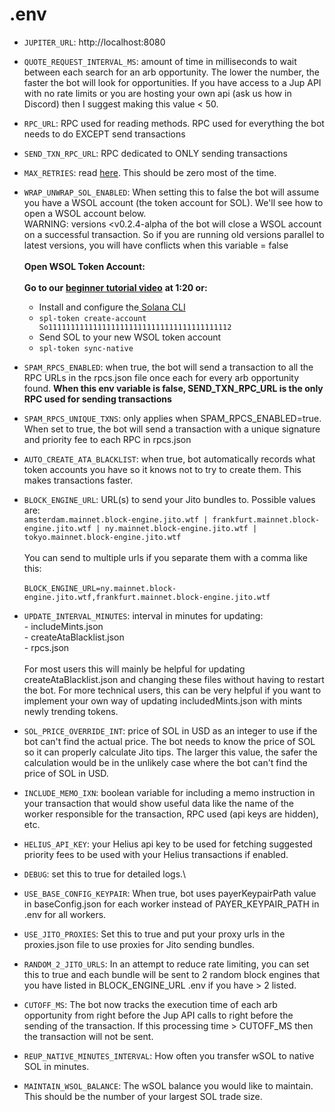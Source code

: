 # .env

* `JUPITER_URL`: http://localhost:8080
* `QUOTE_REQUEST_INTERVAL_MS`: amount of time in milliseconds to wait between each search for an arb opportunity. The lower the number, the faster the bot will look for opportunities. If you have access to a Jup API with no rate limits or you are hosting your own api (ask us how in Discord) then I suggest making this value < 50.
* `RPC_URL`: RPC used for reading methods. RPC used for everything the bot needs to do EXCEPT send transactions
* `SEND_TXN_RPC_URL`: RPC dedicated to ONLY sending transactions
* `MAX_RETRIES`: read [here](https://solana.com/docs/core/transactions/retry). This should be zero most of the time.
*   `WRAP_UNWRAP_SOL_ENABLED`: When setting this to false the bot will assume you have a WSOL account (the token account for SOL). We'll see how to open a WSOL account below. \
    WARNING: versions \<v0.2.4-alpha of the bot will close a WSOL account on a successful transaction. So if you are running old versions parallel to latest versions, you will have conflicts when this variable = false\
    \
    **Open WSOL Token Account:**\
    \
    **Go to our** [**beginner tutorial video**](https://www.youtube.com/watch?v=RNhc0KRa2AI) **at 1:20 or:**

    * Install and configure the[ Solana CLI](https://docs.solanalabs.com/cli/install#use-solanas-install-tool)
    * `spl-token create-account So11111111111111111111111111111111111111112`
    * Send SOL to your new WSOL token account
    * `spl-token sync-native`&#x20;


* `SPAM_RPCS_ENABLED`: when true, the bot will send a transaction to all the RPC URLs in the rpcs.json file once each for every arb opportunity found. **When this env variable is false, SEND\_TXN\_RPC\_URL is the only RPC used for sending transactions**
* `SPAM_RPCS_UNIQUE_TXNS`: only applies when SPAM\_RPCS\_ENABLED=true. When set to true, the bot will send a transaction with a unique signature and priority fee to each RPC in rpcs.json
* `AUTO_CREATE_ATA_BLACKLIST`: when true, bot automatically records what token accounts you have so it knows not to try to create them. This makes transactions faster.
* `BLOCK_ENGINE_URL`: URL(s) to send your Jito bundles to. Possible values are: \
  `amsterdam.mainnet.block-engine.jito.wtf | frankfurt.mainnet.block-engine.jito.wtf | ny.mainnet.block-engine.jito.wtf | tokyo.mainnet.block-engine.jito.wtf`\
  \
  You can send to multiple urls if you separate them with a comma like this:\
  \
  `BLOCK_ENGINE_URL=ny.mainnet.block-engine.jito.wtf,frankfurt.mainnet.block-engine.jito.wtf`
* `UPDATE_INTERVAL_MINUTES`: interval in minutes for updating:\
  \- includeMints.json\
  \- createAtaBlacklist.json\
  \- rpcs.json\
  \
  For most users this will mainly be helpful for updating createAtaBlacklist.json and changing these files without having to restart the bot. For more technical users, this can be very helpful if you want to implement your own way of updating includedMints.json with mints newly trending tokens.
* `SOL_PRICE_OVERRIDE_INT`: price of SOL in USD as an integer to use if the bot can't find the actual price. The bot needs to know the price of SOL so it can properly calculate Jito tips. The larger this value, the safer the calculation would be in the unlikely case where the bot can't find the price of SOL in USD.
* `INCLUDE_MEMO_IXN`: boolean variable for including a memo instruction in your transaction that would show useful data like the name of the worker responsible for the transaction, RPC used (api keys are hidden), etc.
* `HELIUS_API_KEY`: your Helius api key to be used for fetching suggested priority fees to be used with your Helius transactions if enabled.
* `DEBUG`: set this to true for detailed logs.\

* `USE_BASE_CONFIG_KEYPAIR`: When true, bot uses payerKeypairPath value in baseConfig.json for each worker instead of PAYER\_KEYPAIR\_PATH in .env for all workers.
* `USE_JITO_PROXIES`: Set this to true and put your proxy urls in the proxies.json file to use proxies for Jito sending bundles.
* `RANDOM_2_JITO_URLS`: In an attempt to reduce rate limiting, you can set this to true and each bundle will be sent to 2 random block engines that you have listed in BLOCK\_ENGINE\_URL .env if you have > 2 listed.
* `CUTOFF_MS`: The bot now tracks the execution time of each arb opportunity from right before the Jup API calls to right before the sending of the transaction. If this processing time > CUTOFF\_MS then the transaction will not be sent.
* `REUP_NATIVE_MINUTES_INTERVAL`: How often you transfer wSOL to native SOL in minutes.
* `MAINTAIN_WSOL_BALANCE`: The wSOL balance you would like to maintain. This should be the number of your largest SOL trade size.
